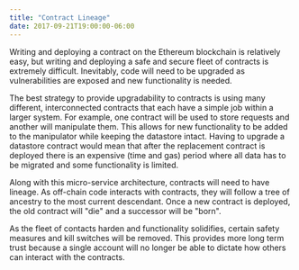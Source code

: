 ```yaml
---
title: "Contract Lineage"
date: 2017-09-21T19:00:00-06:00
---
```

Writing and deploying a contract on the Ethereum blockchain is relatively easy, but writing and deploying a safe and secure fleet of contracts is extremely difficult. Inevitably, code will need to be upgraded as vulnerabilities are exposed and new functionality is needed.

The best strategy to provide upgradability to contracts is using many different, interconnected contracts that each have a simple job within a larger system. For example, one contract will be used to store requests and another will manipulate them. This allows for new functionality to be added to the manipulator while keeping the datastore intact. Having to upgrade a datastore contract would mean that after the replacement contract is deployed there is an expensive (time and gas) period where all data has to be migrated and some functionality is limited.

Along with this micro-service architecture, contracts will need to have lineage. As off-chain code interacts with contracts, they will follow a tree of ancestry to the most current descendant. Once a new contract is deployed, the old contract will "die" and a successor will be "born".

As the fleet of contacts harden and functionality solidifies, certain safety measures and kill switches will be removed. This provides more long term trust because a single account will no longer be able to dictate how others can interact with the contracts.


